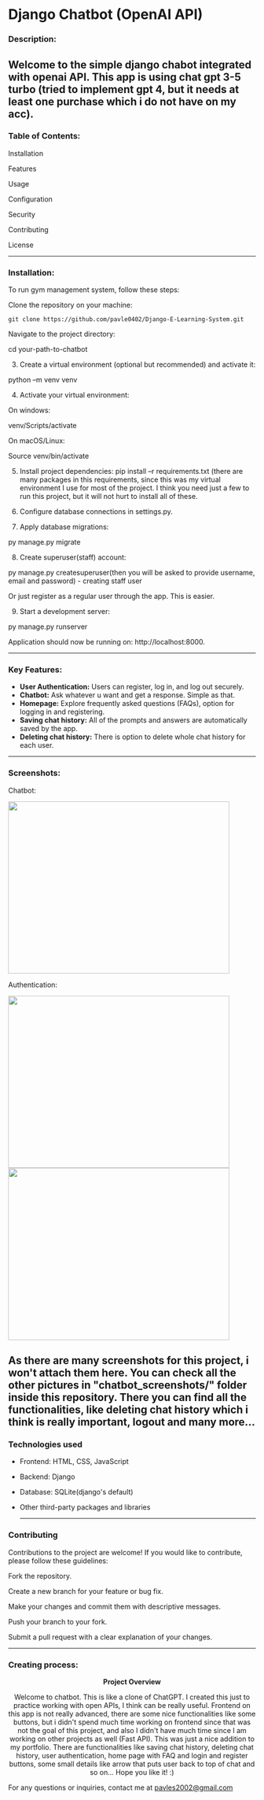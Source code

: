 <h1>Django Chatbot (OpenAI API)</h1>

<h3>Description:</h3> 

Welcome to the simple django chabot integrated with openai API. This app is using chat gpt 3-5 turbo (tried to implement gpt 4, but it needs at least one purchase which i do not have on my acc). 
 ---

<h3>Table of Contents:</h3> 

 

Installation 

Features 

Usage 

Configuration 

Security 

Contributing 

License 


 

 

 ---

<h3>Installation:</h3> 

 

To run gym management system, follow these steps: 

 

Clone the repository on your machine: 

 
	git clone https://github.com/pavle0402/Django-E-Learning-System.git

 

Navigate to the project directory: 

cd your-path-to-chatbot 

 

3. Create a virtual environment (optional but recommended) and activate it: 

python –m venv venv 

 

 

4. Activate your virtual environment: 

On windows: 

venv/Scripts/activate 

 

On macOS/Linux: 

Source venv/bin/activate 

 

5. Install project dependencies: 
	pip install –r requirements.txt (there are many packages in this requirements, since this was my virtual environment I use for most of the project. I think you need just a few to run this project, but it will not hurt to install all of these. 

 

6. Configure database connections in settings.py. 

 

7. Apply database migrations: 

py manage.py migrate 

 

8. Create superuser(staff) account: 

py manage.py createsuperuser(then you will be asked to provide 	username, email and password) - creating staff user

Or just register as a regular user through the app. This is easier.

9. Start a development server: 

py manage.py runserver 

 

Application should now be running on: http://localhost:8000. 

 

 
---
<h3>Key Features:</h3> 

- **User Authentication:** Users can register, log in, and log out securely.
- **Chatbot:** Ask whatever u want and get a response. Simple as that.
- **Homepage:** Explore frequently asked questions (FAQs), option for logging in and registering.
- **Saving chat history:** All of the prompts and answers are automatically saved by the app.
- **Deleting chat history:** There is option to delete whole chat history for each user.
 
 ---

<h3>Screenshots:</h3> 

Chatbot:

<img src="chatbot_screenshots/chat2.png" width=450 height=350>

Authentication:

<img src="chatbot_screenshots/login.png" width=450 height=350>
<img src="chatbot_screenshots/register.png" width=450 height=350>


 As there are many screenshots for this project, i won't attach them here. You can check all the other pictures in "chatbot_screenshots/" folder inside this repository.
 There you can find all the functionalities, like deleting chat history which i think is really important, logout and many more...
 ---

<h3>Technologies used</h3> 

- Frontend: HTML, CSS, JavaScript
- Backend: Django
- Database: SQLite(django's default)
- Other third-party packages and libraries
 

  ---


<h3>Contributing</h3> 

Contributions to the project are welcome! If you would like to contribute, please follow these guidelines: 

Fork the repository. 

Create a new branch for your feature or bug fix. 

Make your changes and commit them with descriptive messages. 

Push your branch to your fork. 

Submit a pull request with a clear explanation of your changes. 

 
 ---

<h3>Creating process:</h3> 
<p1 style="text-align:center;">
	
**Project Overview**

Welcome to chatbot. This is like a clone of ChatGPT. I created this just to practice working with open APIs, I think can be really useful. Frontend on this app is not really advanced, there are some nice functionalities like some buttons, but i didn't spend 
much time working on frontend since that was not the goal of this project, and also I didn't have much time since I am working on other projects as well (Fast API). This was just a nice addition to my portfolio. 
There are functionalities like saving chat history, deleting chat history, user authentication, home page with FAQ and login and register buttons, some small details like arrow that puts user back to top of chat and so on... 
Hope you like it! :)

 </p1>

For any questions or inquiries, contact me at pavles2002@gmail.com 

